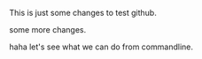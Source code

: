 This is just some changes to test github.

some more changes.

haha let's see what we can do from commandline.
